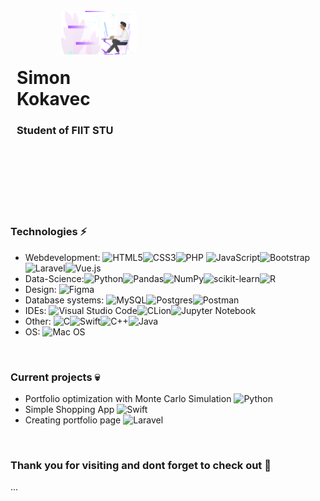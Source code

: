 <div style="width:40%;display:inline-block;overflow:visible">
  <br>
  <img src="https://github.com/SimonK1/SimonK1/blob/main/Illustration.png" alt=" " align="right" style="width:60%;"/>
  <br>
  <br>
  <br>
  <h1 style="margin-left:5%; overflow:visible;width:100%;">Simon Kokavec</h1>
  <h3 style="margin-left:5%;width:100%">Student of FIIT STU</h3>
</div>

<br>
<br>
<br>
<br>
<br>
<br>
<br>

### Technologies ⚡

- Webdevelopment: ![HTML5](https://img.shields.io/badge/html5-000000?style=for-the-badge&logo=html5&logoColor=white)![CSS3](https://img.shields.io/badge/css3-000000?style=for-the-badge&logo=css3&logoColor=white)![PHP](https://img.shields.io/badge/php-000000?style=for-the-badge&logo=php&logoColor=white) ![JavaScript](https://img.shields.io/badge/javascript-000000?style=for-the-badge&logo=javascript&logoColor=white)![Bootstrap](https://img.shields.io/badge/bootstrap-000000?style=for-the-badge&logo=bootstrap&logoColor=white)![Laravel](https://img.shields.io/badge/laravel-96FAF0?style=for-the-badge&logo=laravel&logoColor=black )![Vue.js](https://img.shields.io/badge/vuejs-black?style=for-the-badge&logo=vuedotjs&logoColor=%234FC08D)
- Data-Science:![Python](https://img.shields.io/badge/python-96FAF0?style=for-the-badge&logo=python&logoColor=black)![Pandas](https://img.shields.io/badge/pandas-000000?style=for-the-badge&logo=pandas&logoColor=white)![NumPy](https://img.shields.io/badge/numpy-000000?style=for-the-badge&logo=numpy&logoColor=white)![scikit-learn](https://img.shields.io/badge/scikit--learn-FA80F9?style=for-the-badge&logo=scikit-learn&logoColor=black)![R](https://img.shields.io/badge/r-000000?style=for-the-badge&logo=r&logoColor=white)
- Design: ![Figma](https://img.shields.io/badge/figma-000000?style=for-the-badge&logo=figma&logoColor=white)
- Database systems: ![MySQL](https://img.shields.io/badge/mysql-000000?style=for-the-badge&logo=mysql&logoColor=white)![Postgres](https://img.shields.io/badge/postgres-000000?style=for-the-badge&logo=postgresql&logoColor=white)![Postman](https://img.shields.io/badge/Postman-000000?style=for-the-badge&logo=postman&logoColor=white)
- IDEs: ![Visual Studio Code](https://img.shields.io/badge/Visual%20Studio%20Code-FA80F9?style=for-the-badge&logo=visual-studio-code&logoColor=black)![CLion](https://img.shields.io/badge/CLion-black?style=for-the-badge&logo=clion&logoColor=white)![Jupyter Notebook](https://img.shields.io/badge/jupyter-000000?style=for-the-badge&logo=jupyter&logoColor=white)
- Other: ![C](https://img.shields.io/badge/c-000000?style=for-the-badge&logo=c&logoColor=white)![Swift](https://img.shields.io/badge/swift-000000?style=for-the-badge&logo=swift&logoColor=white)![C++](https://img.shields.io/badge/c++-000000?style=for-the-badge&logo=c%2B%2B&logoColor=white)![Java](https://img.shields.io/badge/java-000000?style=for-the-badge&logo=java&logoColor=white)
- OS: ![Mac OS](https://img.shields.io/badge/mac%20os-000000?style=for-the-badge&logo=macos&logoColor=F0F0F0)

<br>

### Current projects :skull:

-  Portfolio optimization with Monte Carlo Simulation ![Python](https://img.shields.io/badge/python-000000?style=for-the-badge&logo=python&logoColor=white)
- Simple Shopping App ![Swift](https://img.shields.io/badge/swift-000000?style=for-the-badge&logo=swift&logoColor=white)
- Creating portfolio page ![Laravel](https://img.shields.io/badge/laravel-000000?style=for-the-badge&logo=laravel&logoColor=white )

<br>

### Thank you for visiting and dont forget to check out  :crescent_moon:

...
